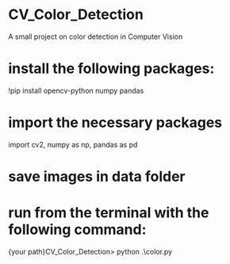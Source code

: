 # CV_Color_Detection

A small project on color detection in Computer Vision

# install the following packages:

!pip install opencv-python numpy pandas

# import the necessary packages

import cv2, numpy as np, pandas as pd

# save images in data folder

# run from the terminal with the following command:

{your path}CV_Color_Detection> python .\color.py
